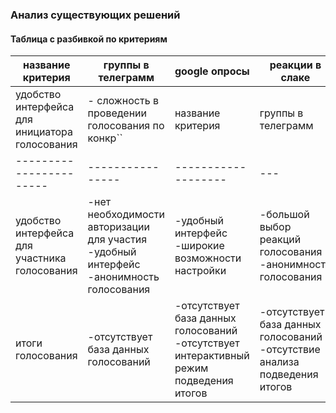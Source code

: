 ### Анализ существующих решений 
#### Таблица с разбивкой по критериям
| название критерия | группы в телеграмм | google опросы  | реакции в слаке   |
|-----------------------|----------------|-------------------|---|
| удобство интерфейса для инициатора голосования |  - сложность в проведении голосования по конкр``| название критерия | группы в телеграмм | google опросы  | реакции в слаке   |
|-----------------------|----------------|-------------------|---|етным группам пользователей <br> -гибкость в настройке  |   - проблема с авторизацией пользователей <br> -необходимость передавать ссылку участникам голосования| -отсутствие удобной формы для голосования <br> -быстрое простое голосование в режиме да / нет  | 
| удобство интерфейса для участника голосования | -нет необходимости авторизации для участия <br> -удобный интерфейс <br> -анонимность голосования|-удобный интерфейс <br> -широкие возможности настройки   | -большой выбор реакций голосования <br> -анонимность голосования|
| итоги голосования | -отсутствует база данных голосований |-отсутствует база данных голосований <br> -отсутствует интерактивный режим подведения итогов  | -отсутствует база данных голосований <br> -отсутствие анализа подведения итогов|